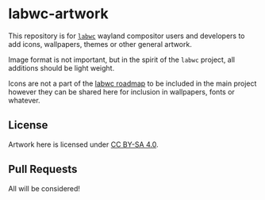 # labwc-artwork

This repository is for [`labwc`](https://github.com/labwc/labwc) wayland compositor users and developers to add icons, wallpapers, themes or other general artwork.

Image format is not important, but in the spirit of the `labwc` project, all additions should be light weight.

Icons are not a part of the [labwc roadmap](https://github.com/johanmalm/labwc/wiki/Acceptance-criteria) to be included in the main project however they can be shared here for inclusion in wallpapers, fonts or whatever.

## License

Artwork here is licensed under [CC BY-SA 4.0](https://creativecommons.org/licenses/by-sa/4.0/).

## Pull Requests

All will be considered! 
